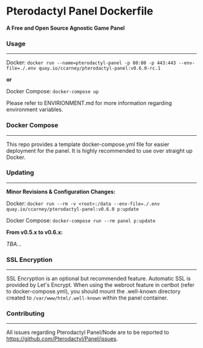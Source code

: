 # Pterodactyl Panel Dockerfile #
__A Free and Open Source Agnostic Game Panel__

### Usage ###
---
Docker: `docker run --name=pterodactyl-panel -p 80:80 -p 443:443 --env-file=./.env quay.io/ccarney/pterodactyl-panel:v0.6.0-rc.1`

__or__

Docker Compose: `docker-compose up`

Please refer to ENVIRIONMENT.md for more information regarding environment variables.

### Docker Compose ###
---
This repo provides a template docker-compose.yml file for easier deployment for the panel. It is highly recommended to use over straight up Docker.

### Updating ###
---
__Minor Revisions & Configuration Changes:__

Docker: `docker run --rm -v <root>:/data --env-file=./.env quay.io/ccarney/pterodactyl-panel:v0.6.0 p:update`

Docker Compose: `docker-compose run --rm panel p:update`

__From v0.5.x to v0.6.x:__

*TBA...*


### SSL Encryption ###
---
SSL Encryption is an optional but recommended feature. Automatic SSL is provided by Let's Encrypt. When using the webroot feature in certbot (refer to docker-compose.yml), you should mount the .well-known directory created to `/var/www/html/.well-known` within the panel container.

### Contributing ###
---
All issues regarding Pterodactyl Panel/Node are to be reported to https://github.com/Pterodactyl/Panel/issues.